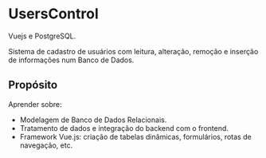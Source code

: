 # UsersControl
Vuejs e PostgreSQL. 

Sistema de cadastro de usuários com leitura, alteração, remoção e inserção de informações num Banco de Dados.

## Propósito
Aprender sobre:
- Modelagem de Banco de Dados Relacionais.
- Tratamento de dados e integração do backend com o frontend.
- Framework Vue.js: criação de tabelas dinâmicas, formulários, rotas de navegação, etc.

